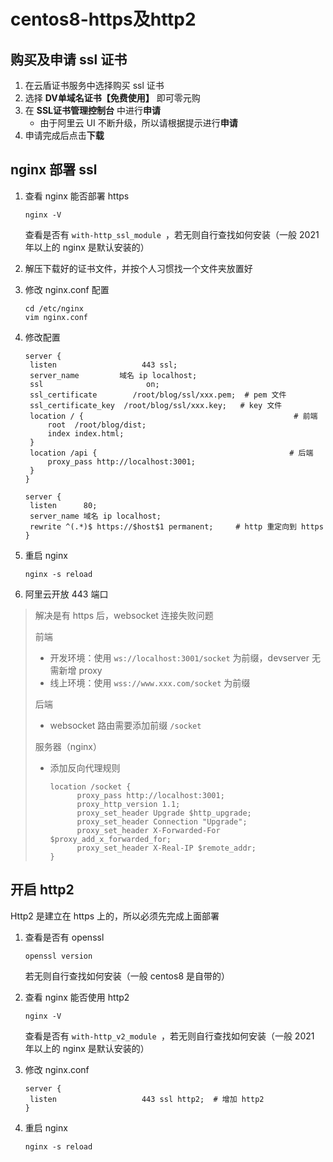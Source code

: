 # centos8-https及http2

## 购买及申请 ssl 证书

1. 在云盾证书服务中选择购买 ssl 证书
2. 选择 **DV单域名证书【免费使用】** 即可零元购
3. 在 **SSL证书管理控制台** 中进行**申请**
   - 由于阿里云 UI 不断升级，所以请根据提示进行**申请**
4. 申请完成后点击**下载**

## nginx 部署 ssl

1. 查看 nginx 能否部署 https

   ```shell
   nginx -V
   ```

   查看是否有 `with-http_ssl_module `，若无则自行查找如何安装（一般 2021 年以上的 nginx 是默认安装的）

2. 解压下载好的证书文件，并按个人习惯找一个文件夹放置好

3. 修改 nginx.conf 配置

   ```shell
   cd /etc/nginx
   vim nginx.conf
   ```

4. 修改配置

   ```shell
   server {
   	listen                   443 ssl;
   	server_name         域名 ip localhost;
   	ssl                       on;
   	ssl_certificate        /root/blog/ssl/xxx.pem;  # pem 文件
   	ssl_certificate_key  /root/blog/ssl/xxx.key;   # key 文件
   	location / {                                               # 前端
   		root  /root/blog/dist;
   		index index.html;
   	}
   	location /api {                                           # 后端
   		proxy_pass http://localhost:3001;
   	}
   }
   
   server {
   	listen      80;
   	server_name 域名 ip localhost;
   	rewrite ^(.*)$ https://$host$1 permanent;     # http 重定向到 https
   }
   ```

5. 重启 nginx

   ```shell
   nginx -s reload
   ```

6. 阿里云开放 443 端口

> 解决是有 https 后，websocket 连接失败问题
>
> 前端
>
> - 开发环境：使用 `ws://localhost:3001/socket` 为前缀，devserver 无需新增 proxy
> - 线上环境：使用 `wss://www.xxx.com/socket` 为前缀
>
> 后端
>
> - websocket 路由需要添加前缀 `/socket`
>
> 服务器（nginx）
>
> - 添加反向代理规则
>
>   ```shell
>   location /socket {
>         proxy_pass http://localhost:3001;
>         proxy_http_version 1.1;
>         proxy_set_header Upgrade $http_upgrade;
>         proxy_set_header Connection "Upgrade";
>         proxy_set_header X-Forwarded-For $proxy_add_x_forwarded_for;
>         proxy_set_header X-Real-IP $remote_addr;
>   }
>   ```

## 开启 http2

Http2 是建立在 https 上的，所以必须先完成上面部署

1. 查看是否有 openssl

   ```shell
   openssl version
   ```

   若无则自行查找如何安装（一般 centos8 是自带的）

2. 查看 nginx 能否使用 http2

   ```shell
   nginx -V
   ```

   查看是否有 `with-http_v2_module `，若无则自行查找如何安装（一般 2021 年以上的 nginx 是默认安装的）

3. 修改 nginx.conf

   ```shell
   server {
   	listen                   443 ssl http2;  # 增加 http2
   }
   ```

4. 重启 nginx

   ```shell
   nginx -s reload
   ```

   